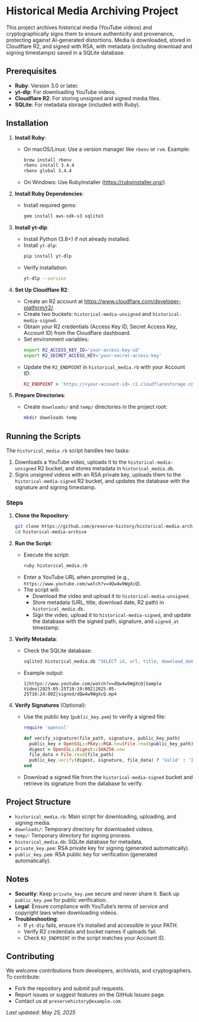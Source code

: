 # Historical Media Archiving Project

This project archives historical media (YouTube videos) and cryptographically signs them to ensure authenticity and provenance, protecting against AI-generated distortions. Media is downloaded, stored in Cloudflare R2, and signed with RSA, with metadata (including download and signing timestamps) saved in a SQLite database.

## Prerequisites

- **Ruby**: Version 3.0 or later.
- **yt-dlp**: For downloading YouTube videos.
- **Cloudflare R2**: For storing unsigned and signed media files.
- **SQLite**: For metadata storage (included with Ruby).

## Installation

1. **Install Ruby**:
   - On macOS/Linux: Use a version manager like `rbenv` or `rvm`. Example:
     ```bash
     brew install rbenv
     rbenv install 3.4.4
     rbenv global 3.4.4
     ```
   - On Windows: Use RubyInstaller (https://rubyinstaller.org/).

2. **Install Ruby Dependencies**:
   - Install required gems:
     ```bash
     gem install aws-sdk-s3 sqlite3
     ```

3. **Install yt-dlp**:
   - Install Python (3.8+) if not already installed.
   - Install `yt-dlp`:
     ```bash
     pip install yt-dlp
     ```
   - Verify installation:
     ```bash
     yt-dlp --version
     ```

4. **Set Up Cloudflare R2**:
   - Create an R2 account at https://www.cloudflare.com/developer-platform/r2/.
   - Create two buckets: `historical-media-unsigned` and `historical-media-signed`.
   - Obtain your R2 credentials (Access Key ID, Secret Access Key, Account ID) from the Cloudflare dashboard.
   - Set environment variables:
     ```bash
     export R2_ACCESS_KEY_ID='your-access-key-id'
     export R2_SECRET_ACCESS_KEY='your-secret-access-key'
     ```
   - Update the `R2_ENDPOINT` in `historical_media.rb` with your Account ID:
     ```ruby
     R2_ENDPOINT = 'https://<your-account-id>.r2.cloudflarestorage.com'
     ```

5. **Prepare Directories**:
   - Create `downloads/` and `temp/` directories in the project root:
     ```bash
     mkdir downloads temp
     ```

## Running the Scripts

The `historical_media.rb` script handles two tasks:
1. Downloads a YouTube video, uploads it to the `historical-media-unsigned` R2 bucket, and stores metadata in `historical_media.db`.
2. Signs unsigned videos with an RSA private key, uploads them to the `historical-media-signed` R2 bucket, and updates the database with the signature and signing timestamp.

### Steps

1. **Clone the Repository**:
   ```bash
   git clone https://github.com/preserve-history/historical-media-archive.git
   cd historical-media-archive
   ```

2. **Run the Script**:
   - Execute the script:
     ```bash
     ruby historical_media.rb
     ```
   - Enter a YouTube URL when prompted (e.g., `https://www.youtube.com/watch?v=dQw4w9WgXcQ`).
   - The script will:
     - Download the video and upload it to `historical-media-unsigned`.
     - Store metadata (URL, title, download date, R2 path) in `historical_media.db`.
     - Sign the video, upload it to `historical-media-signed`, and update the database with the signed path, signature, and `signed_at` timestamp.

3. **Verify Metadata**:
   - Check the SQLite database:
     ```bash
     sqlite3 historical_media.db "SELECT id, url, title, download_date, signed_at, r2_path_signed FROM media;"
     ```
   - Example output:
     ```
     1|https://www.youtube.com/watch?v=dQw4w9WgXcQ|Sample Video|2025-05-25T10:19:00Z|2025-05-25T10:24:00Z|signed/dQw4w9WgXcQ.mp4
     ```

4. **Verify Signatures** (Optional):
   - Use the public key (`public_key.pem`) to verify a signed file:
     ```ruby
     require 'openssl'

     def verify_signature(file_path, signature, public_key_path)
       public_key = OpenSSL::PKey::RSA.new(File.read(public_key_path))
       digest = OpenSSL::Digest::SHA256.new
       file_data = File.read(file_path)
       public_key.verify(digest, signature, file_data) ? 'Valid' : 'Invalid'
     end
     ```
   - Download a signed file from the `historical-media-signed` bucket and retrieve its signature from the database to verify.

## Project Structure

- `historical_media.rb`: Main script for downloading, uploading, and signing media.
- `downloads/`: Temporary directory for downloaded videos.
- `temp/`: Temporary directory for signing process.
- `historical_media.db`: SQLite database for metadata.
- `private_key.pem`: RSA private key for signing (generated automatically).
- `public_key.pem`: RSA public key for verification (generated automatically).

## Notes

- **Security**: Keep `private_key.pem` secure and never share it. Back up `public_key.pem` for public verification.
- **Legal**: Ensure compliance with YouTube’s terms of service and copyright laws when downloading videos.
- **Troubleshooting**:
  - If `yt-dlp` fails, ensure it’s installed and accessible in your PATH.
  - Verify R2 credentials and bucket names if uploads fail.
  - Check `R2_ENDPOINT` in the script matches your Account ID.

## Contributing

We welcome contributions from developers, archivists, and cryptographers. To contribute:
- Fork the repository and submit pull requests.
- Report issues or suggest features on the GitHub Issues page.
- Contact us at `preservehistory@example.com`.

*Last updated: May 25, 2025*